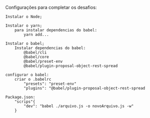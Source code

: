 Configurações para completar os desafios:

    Instalar o Node;
    
    Instalar o yarn;
        para instalar dependencias do babel:
            yarn add...
            
    Instalar o babel;
        Instalar dependencias do babel:
            @babel/cli
            @babel/core
            @babel/preset-env
            @babel/plugin-proposal-object-rest-spread

    configurar o babel:
        criar o .babelrc
            "presets": "preset-env"
            "plugins": "@babel/plugin-proposal-object-rest-spread

    Package.json:
        "scrips"{
            "dev": "babel ./arquivo.js -o novoArquivo.js -w"
        }
        